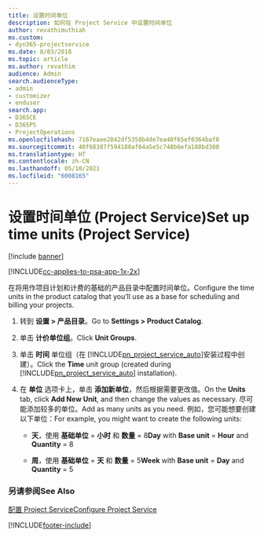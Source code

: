 ```yaml
---
title: 设置时间单位
description: 如何在 Project Service 中设置时间单位
author: revathimuthiah
ms.custom:
- dyn365-projectservice
ms.date: 8/03/2018
ms.topic: article
ms.author: revathim
audience: Admin
search.audienceType:
- admin
- customizer
- enduser
search.app:
- D365CE
- D365PS
- ProjectOperations
ms.openlocfilehash: 7167eaee2842df5358b4de7ea40f65ef0364baf8
ms.sourcegitcommit: 40f68387f594180af64a5e5c748b6efa188bd300
ms.translationtype: HT
ms.contentlocale: zh-CN
ms.lasthandoff: 05/10/2021
ms.locfileid: "6008165"
---
```

# <a name="set-up-time-units-project-service"></a><span data-ttu-id="dcf90-103">设置时间单位 (Project Service)</span><span class="sxs-lookup"><span data-stu-id="dcf90-103">Set up time units (Project Service)</span></span>

[!include [banner](../includes/psa-now-project-operations.md)]

[!INCLUDE[cc-applies-to-psa-app-1x-2x](../includes/cc-applies-to-psa-app-1x-2x.md)]

<span data-ttu-id="dcf90-104">在将用作项目计划和计费的基础的产品目录中配置时间单位。</span><span class="sxs-lookup"><span data-stu-id="dcf90-104">Configure the time units in the product catalog that you’ll use as a base for scheduling and billing your projects.</span></span>  
  
1. <span data-ttu-id="dcf90-105">转到 **设置 > 产品目录**。</span><span class="sxs-lookup"><span data-stu-id="dcf90-105">Go to **Settings > Product Catalog**.</span></span>  
  
2. <span data-ttu-id="dcf90-106">单击 **计价单位组**。</span><span class="sxs-lookup"><span data-stu-id="dcf90-106">Click **Unit Groups**.</span></span>  
  
3. <span data-ttu-id="dcf90-107">单击 **时间** 单位组（在 [!INCLUDE[pn_project_service_auto](../includes/pn-project-service-auto.md)]安装过程中创建）。</span><span class="sxs-lookup"><span data-stu-id="dcf90-107">Click the **Time** unit group (created during [!INCLUDE[pn_project_service_auto](../includes/pn-project-service-auto.md)] installation).</span></span>  
  
4. <span data-ttu-id="dcf90-108">在 **单位** 选项卡上，单击 **添加新单位**，然后根据需要更改值。</span><span class="sxs-lookup"><span data-stu-id="dcf90-108">On the **Units** tab, click **Add New Unit**, and then change the values as necessary.</span></span> <span data-ttu-id="dcf90-109">尽可能添加较多的单位。</span><span class="sxs-lookup"><span data-stu-id="dcf90-109">Add as many units as you need.</span></span> <span data-ttu-id="dcf90-110">例如，您可能想要创建以下单位：</span><span class="sxs-lookup"><span data-stu-id="dcf90-110">For example, you might want to create the following units:</span></span>  
  
   - <span data-ttu-id="dcf90-111">**天**，使用 **基础单位** = **小时** 和 **数量** = 8</span><span class="sxs-lookup"><span data-stu-id="dcf90-111">**Day** with **Base unit** = **Hour** and **Quantity** = 8</span></span>  
  
   - <span data-ttu-id="dcf90-112">**周**，使用 **基础单位** = **天** 和 **数量** = 5</span><span class="sxs-lookup"><span data-stu-id="dcf90-112">**Week** with **Base unit** = **Day** and **Quantity** = 5</span></span>  
  
### <a name="see-also"></a><span data-ttu-id="dcf90-113">另请参阅</span><span class="sxs-lookup"><span data-stu-id="dcf90-113">See Also</span></span>  
 [<span data-ttu-id="dcf90-114">配置 Project Service</span><span class="sxs-lookup"><span data-stu-id="dcf90-114">Configure Project Service</span></span>](../psa/configure.md)


[!INCLUDE[footer-include](../includes/footer-banner.md)]